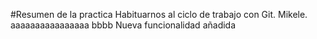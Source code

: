 #Resumen de la practica
Habituarnos al ciclo de trabajo con Git. Mikele.
aaaaaaaaaaaaaaaa
bbbb
Nueva funcionalidad añadida
